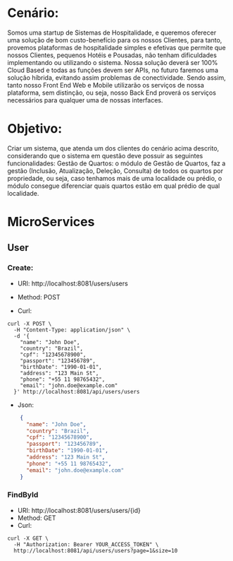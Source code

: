 # Cenário:
Somos uma startup de Sistemas de Hospitalidade, e queremos oferecer uma solução de bom
custo-benefício para os nossos Clientes, para tanto, provemos plataformas de hospitalidade simples e
efetivas que permite que nossos Clientes, pequenos Hotéis e Pousadas, não tenham dificuldades
implementando ou utilizando o sistema.
Nossa solução deverá ser 100% Cloud Based e todas as funções devem ser APIs, no futuro faremos uma
solução híbrida, evitando assim problemas de conectividade. Sendo assim, tanto nosso Front End Web e
Mobile utilizarão os serviços de nossa plataforma, sem distinção, ou seja, nosso Back End proverá os
serviços necessários para qualquer uma de nossas interfaces.

# Objetivo:
Criar um sistema, que atenda um dos clientes do cenário acima descrito, considerando que o sistema
em questão deve possuir as seguintes funcionalidades:
Gestão de Quartos: o módulo de Gestão de Quartos, faz a gestão (Inclusão, Atualização, Deleção,
Consulta) de todos os quartos por propriedade, ou seja, caso tenhamos mais de uma localidade ou prédio,
o módulo consegue diferenciar quais quartos estão em qual prédio de qual localidade.

# MicroServices

## User

### Create: 
- URI: http://localhost:8081/users/users
- Method: POST

- Curl:
``` 
curl -X POST \
  -H "Content-Type: application/json" \
  -d '{
    "name": "John Doe",
    "country": "Brazil",
    "cpf": "12345678900",
    "passport": "123456789",
    "birthDate": "1990-01-01",
    "address": "123 Main St",
    "phone": "+55 11 98765432",
    "email": "john.doe@example.com"
  }' http://localhost:8081/api/users/users
```
- Json: 
```json
    {
      "name": "John Doe",
      "country": "Brazil",
      "cpf": "12345678900",
      "passport": "123456789",
      "birthDate": "1990-01-01",
      "address": "123 Main St",
      "phone": "+55 11 98765432",
      "email": "john.doe@example.com"
    }
```



### FindById
- URI: http://localhost:8081/users/users/{id}
- Method: GET
- Curl: 
```
curl -X GET \
  -H "Authorization: Bearer YOUR_ACCESS_TOKEN" \
  http://localhost:8081/api/users/users?page=1&size=10
```






